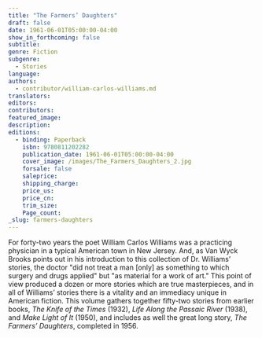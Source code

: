 ```yaml
---
title: "The Farmers’ Daughters"
draft: false
date: 1961-06-01T05:00:00-04:00
show_in_forthcoming: false
subtitle:
genre: Fiction
subgenre:
  - Stories
language:
authors:
  - contributor/william-carlos-williams.md
translators:
editors:
contributors:
featured_image:
description:
editions:
  - binding: Paperback
    isbn: 9780811202282
    publication_date: 1961-06-01T05:00:00-04:00
    cover_image: /images/The_Farmers_Daughters_2.jpg
    forsale: false
    saleprice:
    shipping_charge:
    price_us:
    price_cn:
    trim_size:
    Page_count:
_slug: farmers-daughters
---
```


For forty-two years the poet William Carlos Williams was a practicing physician in a typical American town in New Jersey. And, as Van Wyck Brooks points out in his introduction to this collection of Dr. Williams’ stories, the doctor "did not treat a man [only] as something to which surgery and drugs applied" but "as material for a work of art." This point of view produced a dozen or more stories which are true masterpieces, and in all of Williams’ stories there is a vitality and an immediacy unique in American fiction. This volume gathers together fifty-two stories from earlier books, _The Knife of the Times_ (1932), _Life Along the Passaic River_ (1938), and _Make Light of It_ (1950), and includes as well the great long story, _The Farmers’ Daughters_, completed in 1956.

